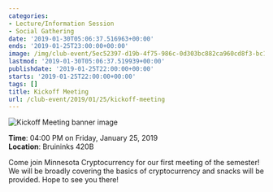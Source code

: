 ```yaml
---
categories:
- Lecture/Information Session
- Social Gathering
date: '2019-01-30T05:06:37.516963+00:00'
ends: '2019-01-25T23:00:00+00:00'
image: /img/club-event/5ec52397-d19b-4f75-986c-0d303bc882ca960cd8f3-bc11-4741-bc88-6e8c2055c7c8.png
lastmod: '2019-01-30T05:06:37.519939+00:00'
publishdate: '2019-01-25T22:00:00+00:00'
starts: '2019-01-25T22:00:00+00:00'
tags: []
title: Kickoff Meeting
url: /club-event/2019/01/25/kickoff-meeting
---
```


<img src="/img/club-event/5ec52397-d19b-4f75-986c-0d303bc882ca960cd8f3-bc11-4741-bc88-6e8c2055c7c8.png" alt="Kickoff Meeting banner image" /><br>
    <p class="eventInfo">
        <strong>Time</strong>: 04:00 PM on Friday, January 25, 2019<br>
        <strong>Location</strong>: Bruininks 420B
    </p>
    <p>Come join Minnesota Cryptocurrency for our first meeting of the semester! We will be broadly covering the basics of cryptocurrency and snacks will be provided. Hope to see you there!</p>